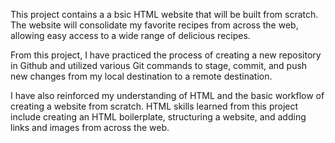 This project contains a a bsic HTML website that will be built from scratch.
The website will consolidate my favorite recipes from across the web, allowing
easy access to a wide range of delicious recipes.

From this project, I have practiced the process of creating a new repository
in Github and utilized various Git commands to stage, commit, and push new
changes from my local destination to a remote destination. 

I have also reinforced my understanding of HTML and the basic workflow of
creating a website from scratch. HTML skills learned from this project include
creating an HTML boilerplate, structuring a website, and adding links and
images from across the web. 

